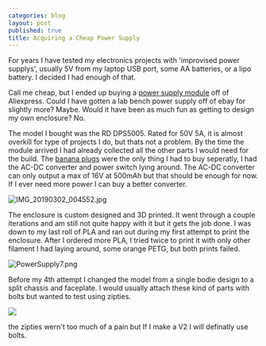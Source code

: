 ```yaml
---
categories: blog
layout: post
published: true
title: Acquiring a Cheap Power Supply
---
```

For years I have tested my electronics projects with 'improvised power supplys', usually 5V from my laptop USB port, some AA batteries, or a lipo battery. I decided I had enough of that. 

Call me cheap, but I ended up buying a [power supply module](https://www.aliexpress.com/item/RD-DPS5005-Communication-Function-Constant-Voltage-current-Step-down-Power-Supply-module-buck-Voltage-converter-LCD/1000004290003.html?spm=a2g0s.12269583.0.0.22736152uV6uFs) off of Aliexpress. Could I have gotten a lab bench power supply off of ebay for slightly more? Maybe. Would it have been as much fun as getting to design my own enclosure? No.

The model I bought was the RD DPS5005. Rated for 50V 5A, it is almost overkill for type of projects I do, but thats not a problem. By the time the module arrived I had already collected all the other parts I would need for the build. The [banana plugs](https://www.aliexpress.com/item/RD-DPS5005-Communication-Function-Constant-Voltage-current-Step-down-Power-Supply-module-buck-Voltage-converter-LCD/1000004290003.html?spm=a2g0s.12269583.0.0.22736152uV6uFs) were the only thing I had to buy seperatly, I had the AC-DC converter and power switch lying around. The AC-DC converter can only output a max of 16V at 500mAh but that should be enough for now. If I ever need more power I can buy a better converter.

![IMG_20190302_004552.jpg]({{site.baseurl}}/images/IMG_20190302_004552.jpg)

The enclosure is custom designed and 3D printed. It went through a couple iterations and am still not quite happy with it but it gets the job done. I was down to my last roll of PLA and ran out during my first attempt to print the enclosure. After I ordered more PLA, I tried twice to print it with only other filament I had laying around, some orange PETG, but both prints failed.

![PowerSupply7.png]({{site.baseurl}}/images/PowerSupply7.png)

Before my 4th attempt I changed the model from a single bodie design to a split chassis and faceplate. I would usually attach these kind of parts with bolts but wanted to test using zipties.

![]({{site.baseurl}}/images/PowerSupply8.png)

the zipties wern't too much of a pain but If I make a V2 I will definatly use bolts.
